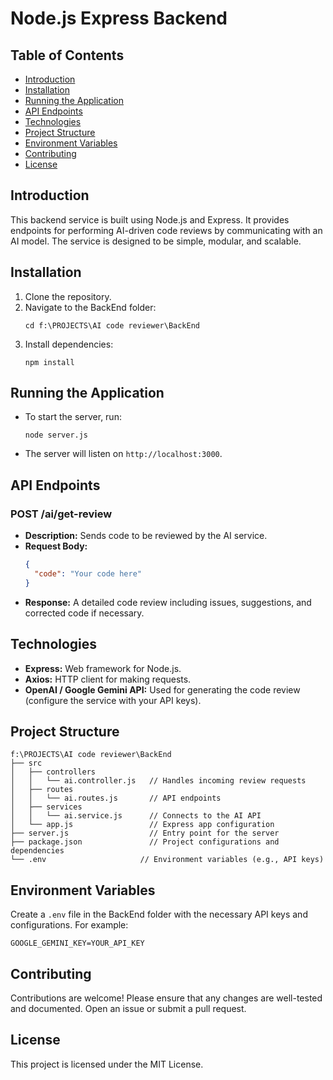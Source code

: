 # Node.js Express Backend

## Table of Contents
- [Introduction](#introduction)
- [Installation](#installation)
- [Running the Application](#running-the-application)
- [API Endpoints](#api-endpoints)
- [Technologies](#technologies)
- [Project Structure](#project-structure)
- [Environment Variables](#environment-variables)
- [Contributing](#contributing)
- [License](#license)

## Introduction
This backend service is built using Node.js and Express. It provides endpoints for performing AI-driven code reviews by communicating with an AI model. The service is designed to be simple, modular, and scalable.

## Installation
1. Clone the repository.
2. Navigate to the BackEnd folder:
   ```
   cd f:\PROJECTS\AI code reviewer\BackEnd
   ```
3. Install dependencies:
   ```
   npm install
   ```

## Running the Application
- To start the server, run:
  ```
  node server.js
  ```
- The server will listen on `http://localhost:3000`.

## API Endpoints
### POST /ai/get-review
- **Description:** Sends code to be reviewed by the AI service.
- **Request Body:**
  ```json
  {
    "code": "Your code here"
  }
  ```
- **Response:** A detailed code review including issues, suggestions, and corrected code if necessary.

## Technologies
- **Express:** Web framework for Node.js.
- **Axios:** HTTP client for making requests.
- **OpenAI / Google Gemini API:** Used for generating the code review (configure the service with your API keys).

## Project Structure
```
f:\PROJECTS\AI code reviewer\BackEnd
├── src
│   ├── controllers
│   │   └── ai.controller.js   // Handles incoming review requests
│   ├── routes
│   │   └── ai.routes.js       // API endpoints
│   ├── services
│   │   └── ai.service.js      // Connects to the AI API
│   └── app.js                 // Express app configuration
├── server.js                  // Entry point for the server
├── package.json               // Project configurations and dependencies
└── .env                     // Environment variables (e.g., API keys)
```

## Environment Variables
Create a `.env` file in the BackEnd folder with the necessary API keys and configurations. For example:
```
GOOGLE_GEMINI_KEY=YOUR_API_KEY
```

## Contributing
Contributions are welcome! Please ensure that any changes are well-tested and documented. Open an issue or submit a pull request.

## License
This project is licensed under the MIT License.
